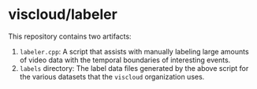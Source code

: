 # viscloud/labeler

This repository contains two artifacts:
1. `labeler.cpp`: A script that assists with manually labeling large amounts
of video data with the temporal boundaries of interesting events.
2. `labels` directory: The label data files generated by the above script
for the various datasets that the `viscloud` organization uses.
